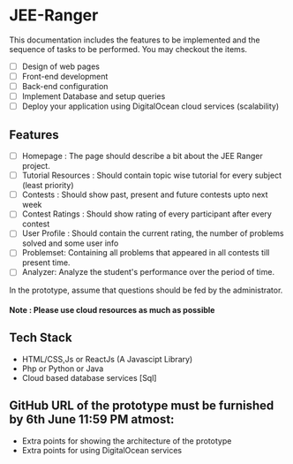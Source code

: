 # JEE-Ranger
This documentation includes the features to be implemented and the sequence of tasks to be performed. 
You may checkout the items. 
- [ ] Design of web pages
- [ ] Front-end development
- [ ] Back-end configuration
- [ ] Implement Database and setup queries
- [ ] Deploy your application using DigitalOcean cloud services (scalability)

## Features
- [ ] Homepage : The page should describe a bit about the JEE Ranger project. 
- [ ] Tutorial Resources : Should contain topic wise tutorial for every subject (least priority)
- [ ] Contests : Should show past, present and future contests upto next week
- [ ] Contest Ratings : Should show rating of every participant after every contest
- [ ] User Profile : Should contain the current rating, the number of problems solved and some user info
- [ ] Problemset: Containing all problems that appeared in all contests till present time.
- [ ] Analyzer: Analyze the student's performance over the period of time.

In the prototype, assume that questions should be fed by the administrator. 

#### Note : Please use cloud resources as much as possible

## Tech Stack
- HTML/CSS,Js or ReactJs (A Javascipt Library)
- Php or Python or Java
- Cloud based database services [Sql]

## GitHub URL of the prototype must be furnished by 6th June 11:59 PM atmost:
- Extra points for showing the architecture of the prototype
- Extra points for using DigitalOcean services
